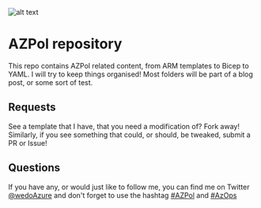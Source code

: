 ![alt text][logo]

# AZPol repository
This repo contains AZPol related content, from ARM templates to Bicep to YAML. I will try to keep things organised! Most folders will be part of a blog post, or some sort of test.

## Requests
See a template that I have, that you need a modification of? Fork away! Similarly, if you see something that could, or should, be tweaked, submit a PR or Issue!

## Questions
If you have any, or would just like to follow me, you can find me on Twitter [@wedoAzure](https://twitter.com/wedoazure) and don't forget to use the hashtag [#AZPol](https://twitter.com/hashtag/AZPol) and [#AzOps](https://twitter.com/hashtag/AZPol)



[logo]: https://github.com/wedoazure/AZNet/raw/main/misc/wdLogo.png "WeDoAzure Logo"